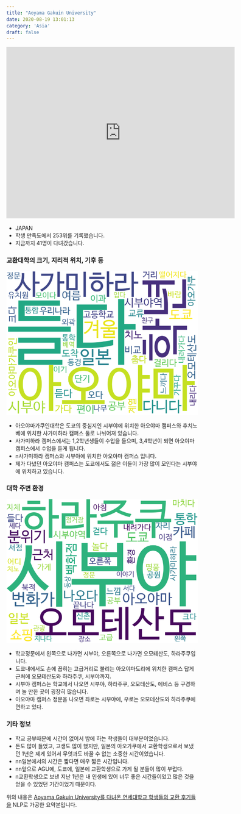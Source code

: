 ```yaml
---
title: "Aoyama Gakuin University"
date: 2020-08-19 13:01:13
category: 'Asia'
draft: false
---
```


<iframe
width="600"
height="450"
frameborder="0" style="border:0"
src="https://www.google.com/maps/embed/v1/place?key=AIzaSyC9e1AME-pVmWC4hBpFdu5S4dKzyepa3HQ&q=Aoyama+Gakuin+University&center=35.6604069,139.7095165&zoom=14" allowfullscreen>
</iframe>

* JAPAN
* 학생 만족도에서 253위를 기록했습니다.
* 지금까지 41명이 다녀갔습니다. 

### 교환대학의 크기, 지리적 위치, 기후 등

![gen_info-WordCloud](../univ_wordclouds_okt/gen_info/JP000002_gen_info_okt.png)

* 아오야마가쿠인대학은 도쿄의 중심지인 시부야에 위치한 아오야마 캠퍼스와 후치노베에 위치한 사가미하라 캠퍼스 둘로 나뉘어져 있습니다.
* 사가미하라 캠퍼스에서는 1,2학년생들이 수업을 들으며, 3,4학년이 되면 아오야마 캠퍼스에서 수업을 듣게 됩니다.
* n사가미하라 캠퍼스와 시부야에 위치한 아오야마 캠퍼스 입니다.
* 제가 다녔던 아오야마 캠퍼스는 도쿄에서도 젊은 이들이 가장 많이 모인다는 시부야에 위치하고 있습니다.


### 대학 주변 환경

![env_info-WordCloud](../univ_wordclouds_okt/env_info/JP000002_env_info_okt.png)

* 학교정문에서 왼쪽으로 나가면 시부야, 오른쪽으로 나가면 오모테산도, 하라주쿠입니다.
* 도쿄내에서도 손에 꼽히는 고급거리로 불리는 아오야마도리에 위치한 캠퍼스 답게 근처에 오모테산도와 하라주쿠, 시부야까지.
* 시부야 캠퍼스는 학교에서 나오면 시부야, 하라주쿠, 오모테산도, 에비스 등 구경하며 놀 만한 곳이 굉장히 많습니다.
* 아오야마 캠퍼스 정문을 나오면 좌로는 시부야에, 우로는 오모테산도와 하라주쿠에 면하고 있다.


### 기타 정보

* 학교 공부때문에 시간이 없어서 밤에 하는 학생들이 대부분이었습니다.
* 돈도 많이 들었고, 고생도 많이 했지만, 일본의 아오가쿠에서 교환학생으로서 보냈던 1년은 제게 있어서 무엇과도 바꿀 수 없는 소중한 시간이었습니다.
* nn일본에서의 시간은 짧다면 매우 짧은 시간입니다.
* nn앞으로 AGU에, 도쿄에, 일본에 교환학생으로 가게 될 분들이 많이 부럽다.
* n교환학생으로 보낸 지난 1년은 내 인생에 있어 너무 좋은 시간들이었고 많은 것을 얻을 수 있었던 기간이었기 때문이다.


위의 내용은 [Aoyama Gakuin University를 다녀온 연세대학교 학생들의 교환 후기들을](http://oia.yonsei.ac.kr/partner/expReport.asp?ucode=JP000002&bgbn=A) NLP로 가공한 요약본입니다. 
